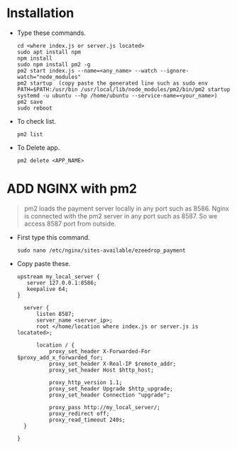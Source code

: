 
# Installation

 - Type these commands.
 
   ```
   cd <where index.js or server.js located>
   sudo apt install npm
   npm install
   sudo npm install pm2 -g
   pm2 start index.js --name=<any_name> --watch --ignore-watch="node_modules"
   pm2 startup  (copy paste the generated line such as sudo env PATH=$PATH:/usr/bin /usr/local/lib/node_modules/pm2/bin/pm2 startup systemd -u ubuntu --hp /home/ubuntu --service-name=<your_name>)
   pm2 save
   sudo reboot
   ```
 - To check list.
   ```
   pm2 list
   ```
 - To Delete app.
   ```
   pm2 delete <APP_NAME>
   ```

# ADD NGINX with pm2

 > pm2 loads the payment server locally in any port such as 8586. Nginx is connected with the pm2 server in any port such as 8587. So we access 8587 port from outside.
  
  - First type this command.
    ```
    sudo nano /etc/nginx/sites-available/ezeedrop_payment
    ```
  - Copy paste these.
    ```
    upstream my_local_server {
       server 127.0.0.1:8586;
       keepalive 64;
    }

      server {
          listen 8587;
          server_name <server_ip>;
          root </home/location where index.js or server.js is locatated>;

          location / {
              proxy_set_header X-Forwarded-For $proxy_add_x_forwarded_for;
              proxy_set_header X-Real-IP $remote_addr;
              proxy_set_header Host $http_host;

              proxy_http_version 1.1;
              proxy_set_header Upgrade $http_upgrade;
              proxy_set_header Connection "upgrade";

              proxy_pass http://my_local_server/;
              proxy_redirect off;
              proxy_read_timeout 240s;
      }

    }
    ```
  
  
  
  
  
  
  
  
  
  
  
  
  
  
